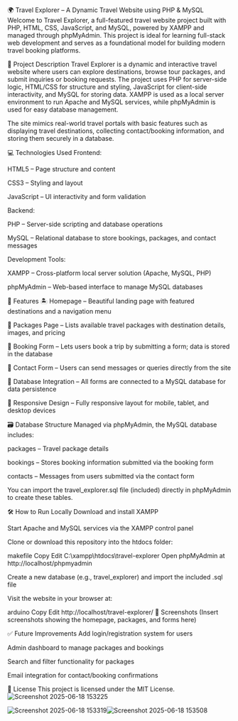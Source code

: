 🌍 Travel Explorer – A Dynamic Travel Website using PHP & MySQL
Welcome to Travel Explorer, a full-featured travel website project built with PHP, HTML, CSS, JavaScript, and MySQL, powered by XAMPP and managed through phpMyAdmin. This project is ideal for learning full-stack web development and serves as a foundational model for building modern travel booking platforms.

📌 Project Description
Travel Explorer is a dynamic and interactive travel website where users can explore destinations, browse tour packages, and submit inquiries or booking requests. The project uses PHP for server-side logic, HTML/CSS for structure and styling, JavaScript for client-side interactivity, and MySQL for storing data. XAMPP is used as a local server environment to run Apache and MySQL services, while phpMyAdmin is used for easy database management.

The site mimics real-world travel portals with basic features such as displaying travel destinations, collecting contact/booking information, and storing them securely in a database.

💻 Technologies Used
Frontend:

HTML5 – Page structure and content

CSS3 – Styling and layout

JavaScript – UI interactivity and form validation

Backend:

PHP – Server-side scripting and database operations

MySQL – Relational database to store bookings, packages, and contact messages

Development Tools:

XAMPP – Cross-platform local server solution (Apache, MySQL, PHP)

phpMyAdmin – Web-based interface to manage MySQL databases

🚀 Features
🏝️ Homepage – Beautiful landing page with featured destinations and a navigation menu

🧳 Packages Page – Lists available travel packages with destination details, images, and pricing

📄 Booking Form – Lets users book a trip by submitting a form; data is stored in the database

📧 Contact Form – Users can send messages or queries directly from the site

📂 Database Integration – All forms are connected to a MySQL database for data persistence

📱 Responsive Design – Fully responsive layout for mobile, tablet, and desktop devices

🗃️ Database Structure
Managed via phpMyAdmin, the MySQL database includes:

packages – Travel package details

bookings – Stores booking information submitted via the booking form

contacts – Messages from users submitted via the contact form

You can import the travel_explorer.sql file (included) directly in phpMyAdmin to create these tables.

🛠️ How to Run Locally
Download and install XAMPP

Start Apache and MySQL services via the XAMPP control panel

Clone or download this repository into the htdocs folder:

makefile
Copy
Edit
C:\xampp\htdocs\travel-explorer
Open phpMyAdmin at http://localhost/phpmyadmin

Create a new database (e.g., travel_explorer) and import the included .sql file

Visit the website in your browser at:

arduino
Copy
Edit
http://localhost/travel-explorer/
📸 Screenshots
(Insert screenshots showing the homepage, packages, and forms here)

✅ Future Improvements
Add login/registration system for users

Admin dashboard to manage packages and bookings

Search and filter functionality for packages

Email integration for contact/booking confirmations

📃 License
This project is licensed under the MIT License.
![Screenshot 2025-06-18 153225](https://github.com/user-attachments/assets/6fd8aa3f-305d-47dd-8228-a36a484592c0)

![Screenshot 2025-06-18 153319](https://github.com/user-attachments/assets/b0ea2925-b91b-4a1a-8bbd-85c41ab72381)![Screenshot 2025-06-18 153508](https://github.com/user-attachments/assets/cb1c8631-4382-4f74-971a-890195c97e6f)



